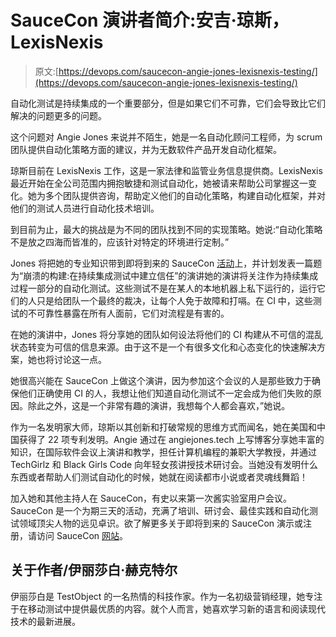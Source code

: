 # SauceCon 演讲者简介:安吉·琼斯，LexisNexis

> 原文:[https://devops.com/saucecon-angie-jones-lexisnexis-testing/](https://devops.com/saucecon-angie-jones-lexisnexis-testing/)

自动化测试是持续集成的一个重要部分，但是如果它们不可靠，它们会导致比它们解决的问题更多的问题。

这个问题对 Angie Jones 来说并不陌生，她是一名自动化顾问工程师，为 scrum 团队提供自动化策略方面的建议，并为无数软件产品开发自动化框架。

琼斯目前在 LexisNexis 工作，这是一家法律和监管业务信息提供商。LexisNexis 最近开始在全公司范围内拥抱敏捷和测试自动化，她被请来帮助公司掌握这一变化。她为多个团队提供咨询，帮助定义他们的自动化策略，构建自动化框架，并对他们的测试人员进行自动化技术培训。

到目前为止，最大的挑战是为不同的团队找到不同的实现策略。她说:“自动化策略不是放之四海而皆准的，应该针对特定的环境进行定制。”

Jones 将把她的专业知识带到即将到来的 SauceCon [活动](http://saucecon.com)上，并计划发表一篇题为“崩溃的构建:在持续集成测试中建立信任”的演讲她的演讲将关注作为持续集成过程一部分的自动化测试。这些测试不是在某人的本地机器上私下运行的，运行它们的人只是给团队一个最终的裁决，让每个人免于故障和打嗝。在 CI 中，这些测试的不可靠性暴露在所有人面前，它们对流程是有害的。

在她的演讲中，Jones 将分享她的团队如何设法将他们的 CI 构建从不可信的混乱状态转变为可信的信息来源。由于这不是一个有很多文化和心态变化的快速解决方案，她也将讨论这一点。

她很高兴能在 SauceCon 上做这个演讲，因为参加这个会议的人是那些致力于确保他们正确使用 CI 的人，我想让他们知道自动化测试不一定会成为他们失败的原因。除此之外，这是一个非常有趣的演讲，我想每个人都会喜欢，”她说。

作为一名发明家大师，琼斯以其创新和打破常规的思维方式而闻名，她在美国和中国获得了 22 项专利发明。Angie 通过在 angiejones.tech 上写博客分享她丰富的知识，在国际软件会议上演讲和教学，担任计算机编程的兼职大学教授，并通过 TechGirlz 和 Black Girls Code 向年轻女孩讲授技术研讨会。当她没有发明什么东西或者帮助人们测试自动化的时候，她就在阅读都市小说或者灵魂线舞蹈！

加入她和其他主持人在 SauceCon，有史以来第一次酱实验室用户会议。SauceCon 是一个为期三天的活动，充满了培训、研讨会、最佳实践和自动化测试领域顶尖人物的远见卓识。欲了解更多关于即将到来的 SauceCon 演示或注册，请访问 SauceCon [网站](http://saucecon.com)。

## 关于作者/伊丽莎白·赫克特尔

伊丽莎白是 TestObject 的一名热情的科技作家。作为一名初级营销经理，她专注于在移动测试中提供最优质的内容。就个人而言，她喜欢学习新的语言和阅读现代技术的最新进展。